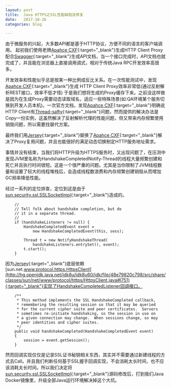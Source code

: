 ```yaml
---
layout: post
title:  Java HTTPS之SSL性能缺陷及修复
date:   2017-10-26
categories: blog

---
```


由于微服务的兴起，大多数API都是基于HTTP协议，方便不同的语言的客户端调用。
起初我们使用老牌[Apahce CXF](http://cxf.apache.org){:target="_blank"}生成HTTP Client Proxy配合[Swagger](https://swagger.io){:target="_blank"}生成API文档，当一个接口完成时，API文档也就完成了，并且能在浏览器上直接调用调式，相对于传统Java RPC开发效率高很多。

开发效率和性能似乎总是按某一种比例成反比关系。在一次性能测试中，发现[Apahce CXF](http://cxf.apache.org){:target="_blank"}生成 HTTP Client Proxy效率非常低(通过反射解析REST接口，效率不低才怪) 于是我们想将生成的Proxy缓存下来。之前没这样做是因为在生成Proxy需要动态读取域名，适应一些特殊场景(如:QA环境某个服务切换到开发人员本机)。一次官方文档，发现[Apahce CXF](http://cxf.apache.org){:target="_blank"}明确说HTTP Client有[Thread-safty](http://cxf.apache.org/docs/jax-rs-client-api.html#JAX-RSClientAPI-ThreadSafety){:target="_blank"}问题，然而提供的解决办法是Copy一份实例，这虽然解决了反射解析代理的性能问题，但又带来内存频繁使用销毁问题，所以需要找替代方案。

最终我们用[Jersey](https://jersey.github.io/){:target="_blank"}替换了[Apahce CXF](http://cxf.apache.org){:target="_blank"}解决了Proxy复用问题，并且也能很好的满足动态切换制定HTTP服务地址需求。

事情并没有结束，当我们将HTTP升级为HTTPS服务时，又出现问题了，在压测中发现JVM里名称为HandshakeCompletedNotify-Thread的线程大量频繁创建和死亡并且执行时间很短。这是一个很严重的问题。尤其是当你限制了JVM线程数量和设置了较大的线程堆栈后，会造成线程数浪费和内存频繁创建销毁从而增加GC频率降低性能。

经过一系列的定位排查，定位到这是由于[sun.security.ssl.SSLSocketImpl](http://hg.openjdk.java.net/jdk8u/jdk8u60/jdk/file/tip/src/share/classes/sun/security/ssl/SSLSocketImpl.java#l1084){:target="_blank"}造成的。

```
	//
	// Tell folk about handshake completion, but do
	// it in a separate thread.
	//
	if (handshakeListeners != null) {
	    HandshakeCompletedEvent event =
	        new HandshakeCompletedEvent(this, sess);
	
	    Thread t = new NotifyHandshakeThread(
	        handshakeListeners.entrySet(), event);
	    t.start();
	}
```
因为[Jersey](https://jersey.github.io/){:target="_blank"}底层依赖
[sun.net.www.protocol.https.HttpsClient](http://hg.openjdk.java.net/jdk8u/jdk8u60/jdk/file/48e79820c798/src/share/classes/sun/net/www/protocol/https/HttpsClient.java#l751){:target="_blank"}实现了HandshakeCompletedListener回调接口。
```
    /**
     * This method implements the SSL HandshakeCompleted callback,
     * remembering the resulting session so that it may be queried
     * for the current cipher suite and peer certificates.  Servers
     * sometimes re-initiate handshaking, so the session in use on
     * a given connection may change.  When sessions change, so may
     * peer identities and cipher suites.
     */
    public void handshakeCompleted(HandshakeCompletedEvent event)
    {
        session = event.getSession();
    }
```
然而回调实现仅仅是记录SSL证书秘钥相关东西，其实并不需要通过新建线程的方式去Call。并且我们判断任何基于SSL握手回调实现，不会消耗太长时间，也不应该消耗太长时间。所以我们决定将[sun.security.ssl.SSLSocketImpl](http://hg.openjdk.java.net/jdk8u/jdk8u60/jdk/file/tip/src/share/classes/sun/security/ssl/SSLSocketImpl.java#l1084){:target="_blank"}源码修改后，打到我们Java Docker镜像里，升级全部Java运行环境解决掉这个大坑。